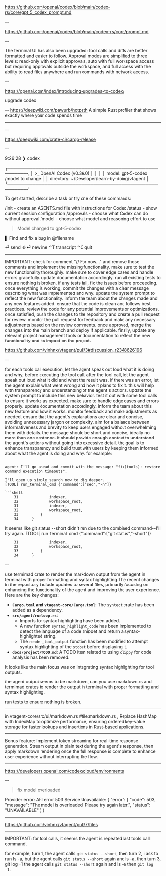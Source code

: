 https://github.com/openai/codex/blob/main/codex-rs/core/gpt_5_codex_prompt.md

--

https://github.com/openai/codex/blob/main/codex-rs/core/prompt.md

--

The terminal UI has also been upgraded: tool calls and diffs are better formatted and easier to follow. Approval modes are simplified to three levels: read-only with explicit approvals, auto with full workspace access but requiring approvals outside the workspace, and full access with the ability to read files anywhere and run commands with network access.

--

https://openai.com/index/introducing-upgrades-to-codex/

upgrade codex

--
https://deepwiki.com/pawurb/hotpath
A simple Rust profiler that shows exactly where your code spends time

---

--

https://deepwiki.com/crate-ci/cargo-release

--

9:26:28 ❯ codex

╭────────────────────────────────────────────────────────╮
│ >\_ OpenAI Codex (v0.36.0) │
│ │
│ model: gpt-5-codex /model to change │
│ directory: ~/Developer/learn-by-doing/vtagent │
╰────────────────────────────────────────────────────────╯

To get started, describe a task or try one of these commands:

/init - create an AGENTS.md file with instructions for Codex
/status - show current session configuration
/approvals - choose what Codex can do without approval
/model - choose what model and reasoning effort to use

> Model changed to gpt-5-codex

▌ Find and fix a bug in @filename

⏎ send ⇧⏎ newline ⌃T transcript ⌃C quit

---

IMPORTANT: check for comment "// For now..." and remove those comments and implement the missing functionality. make sure to test the new functionality thoroughly. make sure to cover edge cases and handle errors gracefully. update documentation accordingly. run all existing tests to ensure nothing is broken. if any tests fail, fix the issues before proceeding. once everything is working, commit the changes with a clear message describing what was implemented and why. update the system prompt to reflect the new functionality. inform the team about the changes made and any new features added. ensure that the code is clean and follows best practices. review the code for any potential improvements or optimizations. once satisfied, push the changes to the repository and create a pull request for review. monitor the pull request for feedback and make any necessary adjustments based on the review comments. once approved, merge the changes into the main branch and deploy if applicable. finally, update any relevant project management tools or documentation to reflect the new functionality and its impact on the project.

https://github.com/vinhnx/vtagent/pull/3#discussion_r2348626196

--

for each tools call execution, let the agent speak out loud what it is doing and why, before executing the tool call. after the tool call, let the agent speak out loud what it did and what the result was. if there was an error, let the agent explain what went wrong and how it plans to fix it. this will help with transparency and understanding of the agent's actions. update the system prompt to include this new behavior. test it out with some tool calls to ensure it works as expected. make sure to handle edge cases and errors properly. update documentation accordingly. inform the team about this new feature and how it works. monitor feedback and make adjustments as needed. ensure that the agent's explanations are clear and concise, avoiding unnecessary jargon or complexity. aim for a balance between informativeness and brevity to keep users engaged without overwhelming them with details. the message should be short and concise, ideally no more than one sentence. it should provide enough context to understand the agent's actions without going into excessive detail. the goal is to enhance transparency and build trust with users by keeping them informed about what the agent is doing and why.
for example:

````log

agent: I'll go ahead and commit with the message: "fix(tools): restore command execution timeouts".

I'll open up simple_search now to dig deeper.
[TOOL] run_terminal_cmd {"command":["sed","-n"]}

```shell
    31              indexer,
    32              workspace_root,
    31              indexer,
    32              workspace_root,
    33          }
    34      }
````

It seems like git status --short didn't run due to the combined command--I'll try again.
[TOOL] run_terminal_cmd {"command":["git status","-short"]}

```shell
    31              indexer,
    32              workspace_root,
    33          }
    34      }
```

--

use termimad crate to render the markdown output from the agent in terminal with proper formatting and syntax highlighting.The recent changes in the repository include updates to several files, primarily focusing on enhancing the functionality of the agent and improving the user experience. Here are the key changes:

-   **`Cargo.toml` and `vtagent-core/Cargo.toml`**: The `syntect` crate has been added as a dependency.
-   **`src/agent/runloop.rs`**:
    -   Imports for syntax highlighting have been added.
    -   A new function `syntax_highlight_code` has been implemented to detect the language of a code snippet and return a syntax-highlighted string.
    -   The `render_tool_output` function has been modified to attempt syntax highlighting of the `stdout` before displaying it.
-   **`docs/project/TODO.md`**: A TODO item related to using `clippy` for code analysis has been removed.

It looks like the main focus was on integrating syntax highlighting for tool outputs.

the agent output seems to be markdown, can you use markdown.rs and termimad crates to render the output in terminal with proper formatting and syntax highlighting.

run tests to ensure nothing is broken.

---

in vtagent-core/src/ui/markdown.rs #file:markdown.rs , Replace HashMap with IndexMap to optimize performance, ensuring ordered key-value storage for faster lookups and insertions in Rust-based applications.

---

Bonus feature: Implement token streaming for real-time response generation. Stream output in plain text during the agent's response, then apply markdown rendering once the full response is complete to enhance user experience without interrupting the flow.

---

https://developers.openai.com/codex/cloud/environments

--

> fix model overloaded

Provider error: API error 503 Service Unavailable: {
"error": {
"code": 503,
"message": "The model is overloaded. Please try again later.",
"status": "UNAVAILABLE"
}
}

---

https://github.com/vinhnx/vtagent/pull/7/files

---

IMPORTANT: for tool calls, it seems the agent is repeated last tools call command.

for example, turn 1, the agent calls `git status --short`, then turn 2, i ask to run ls -a, but the agent calls `git status --short` again and ls -a, then turn 3, git log -1 the agent calls `git status --short` again and ls -a then `git log -1`.
